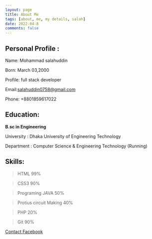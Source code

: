 ```yaml
---
layout: page
title: About Me
tags: [about, me, my details, salah]
date: 2022-04-8
comments: false
---
```

    
    
## Personal Profile :

Name: Mohammad salahuddin

Born: March 03,2000

Profile: full stack developer

Email:salahuddin0758@gmail.com

Phone: +8801859617022

## Education:

**B.sc in Engineering**

University	: Dhaka University of Engineering Technology

Department	: Computer Science & Engineering Technology (Running)

        
## Skills:

> HTML 99%

> CSS3 90%

> Programing JAVA 50%

> Protius circuit Making 40%

> PHP 20%

> Git 90%



<a href="https://www.facebook.com/profile.php?id=100007519157769" class="btn btn-primary">Contact Facebook</a>
